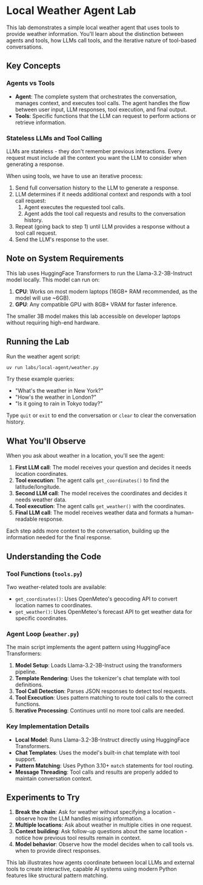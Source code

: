 # Local Weather Agent Lab

This lab demonstrates a simple local weather agent that uses tools to provide weather information. You'll learn about the distinction between agents and tools, how LLMs call tools, and the iterative nature of tool-based conversations.

## Key Concepts

### Agents vs Tools

- **Agent**: The complete system that orchestrates the conversation, manages context, and executes tool calls. The agent handles the flow between user input, LLM responses, tool execution, and final output.
- **Tools**: Specific functions that the LLM can request to perform actions or retrieve information.

### Stateless LLMs and Tool Calling

LLMs are stateless - they don't remember previous interactions. Every request must include all the context you want the LLM to consider when generating a response.

When using tools, we have to use an iterative process:

1. Send full conversation history to the LLM to generate a response.
2. LLM determines if it needs additional context and responds with a tool call request:
   1. Agent executes the requested tool calls.
   2. Agent adds the tool call requests and results to the conversation history.
3. Repeat (going back to step 1) until LLM provides a response without a tool call request.
4. Send the LLM's response to the user.

## Note on System Requirements

This lab uses HuggingFace Transformers to run the Llama-3.2-3B-Instruct model locally. This model can run on:

1. **CPU**: Works on most modern laptops (16GB+ RAM recommended, as the model will use ~6GB).
2. **GPU**: Any compatible GPU with 8GB+ VRAM for faster inference.

The smaller 3B model makes this lab accessible on developer laptops without requiring high-end hardware.

## Running the Lab

Run the weather agent script:

```bash
uv run labs/local-agent/weather.py
```

Try these example queries:

- "What's the weather in New York?"
- "How's the weather in London?"
- "Is it going to rain in Tokyo today?"

Type `quit` or `exit` to end the conversation or `clear` to clear the conversation history.

## What You'll Observe

When you ask about weather in a location, you'll see the agent:

1. **First LLM call**: The model receives your question and decides it needs location coordinates.
2. **Tool execution**: The agent calls `get_coordinates()` to find the latitude/longitude.
3. **Second LLM call**: The model receives the coordinates and decides it needs weather data.
4. **Tool execution**: The agent calls `get_weather()` with the coordinates.
5. **Final LLM call**: The model receives weather data and formats a human-readable response.

Each step adds more context to the conversation, building up the information needed for the final response.

## Understanding the Code

### Tool Functions (`tools.py`)

Two weather-related tools are available:

- `get_coordinates()`: Uses OpenMeteo's geocoding API to convert location names to coordinates.
- `get_weather()`: Uses OpenMeteo's forecast API to get weather data for specific coordinates.

### Agent Loop (`weather.py`)

The main script implements the agent pattern using HuggingFace Transformers:

1. **Model Setup**: Loads Llama-3.2-3B-Instruct using the transformers pipeline.
2. **Template Rendering**: Uses the tokenizer's chat template with tool definitions.
3. **Tool Call Detection**: Parses JSON responses to detect tool requests.
4. **Tool Execution**: Uses pattern matching to route tool calls to the correct functions.
5. **Iterative Processing**: Continues until no more tool calls are needed.

### Key Implementation Details

- **Local Model**: Runs Llama-3.2-3B-Instruct directly using HuggingFace Transformers.
- **Chat Templates**: Uses the model's built-in chat template with tool support.
- **Pattern Matching**: Uses Python 3.10+ `match` statements for tool routing.
- **Message Threading**: Tool calls and results are properly added to maintain conversation context.

## Experiments to Try

1. **Break the chain**: Ask for weather without specifying a location - observe how the LLM handles missing information.
2. **Multiple locations**: Ask about weather in multiple cities in one request.
3. **Context building**: Ask follow-up questions about the same location - notice how previous tool results remain in context.
4. **Model behavior**: Observe how the model decides when to call tools vs. when to provide direct responses.

This lab illustrates how agents coordinate between local LLMs and external tools to create interactive, capable AI systems using modern Python features like structural pattern matching.
